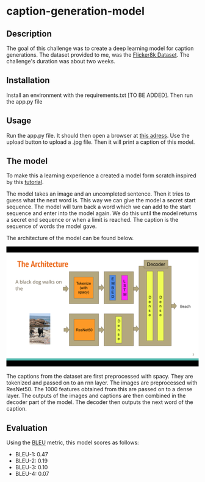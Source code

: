 # caption-generation-model

## Description

The goal of this challenge was to create a deep learning model for caption generations. The dataset provided to me, was the [Flicker8k Dataset](https://www.kaggle.com/datasets/adityajn105/flickr8k). The challenge's duration was about two weeks.

## Installation

Install an environment with the requirements.txt [TO BE ADDED]. Then run the app.py file

## Usage

Run the app.py file. It should then open a browser at [this adress](http://127.0.0.1:4000/). Use the upload button to upload a .jpg file. Then it will print a caption of this model.

## The model
To make this a learning experience a created a model form scratch inspired by this [tutorial](https://machinelearningmastery.com/develop-a-deep-learning-caption-generation-model-in-python/).

The model takes an image and an uncompleted sentence. Then it tries to guess what the next word is. This way we can give the model a secret start sequence. The model will turn back a word which we can add to the start sequence and enter into the model again. We do this until the model returns a secret end sequence or when a limit is reached. The caption is the sequence of words the model gave.

The architecture of the model can be found below.

  ![alt text](img/Visual.png "Logo Title Text 1")
  
 The captions from the dataset are first preprocessed with spacy. They are tokenized and passed on to an rnn layer. The images are preprocessed with ResNet50. The 1000 features obtained from this are passed on to a dense layer. The outputs of the images and captions are then combined in the decoder part of the model. The decoder then outputs the next word of the caption.

## Evaluation

Using the [BLEU](https://en.wikipedia.org/wiki/BLEU) metric, this model scores as  follows:
* BLEU-1: 0.47
* BLEU-2: 0.19
* BLEU-3: 0.10
* BLEU-4: 0.07
